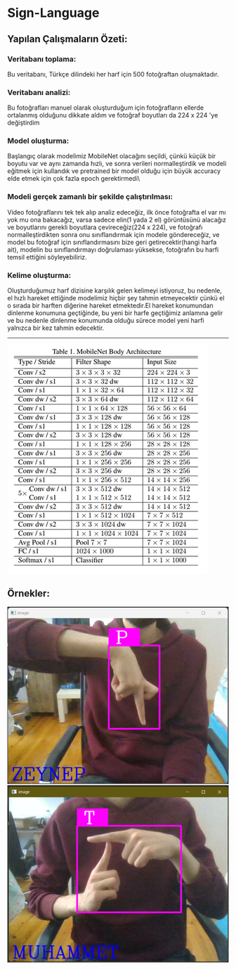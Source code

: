 # Sign-Language
## Yapılan Çalışmaların Özeti:
### Veritabanı toplama:
Bu veritabanı, Türkçe dilindeki her harf için 500 fotoğraftan oluşmaktadır.
### Veritabanı analizi:
Bu fotoğrafları manuel olarak oluşturduğum için fotoğrafların ellerde ortalanmış olduğunu dikkate aldım ve fotoğraf boyutları da 224 x 224 'ye değiştirdim
### Model oluşturma:
Başlangıç olarak modelimiz MobileNet olacağını seçildi, çünkü küçük bir boyutu var ve aynı zamanda hızlı, ve sonra verileri normalleştirdik ve modeli eğitmek için kullandık ve pretrained bir model olduğu için büyük accuracy elde etmek için çok fazla epoch gerektirmedi\
### Modeli gerçek zamanlı bir şekilde çalıştırılması:
Video fotoğraflarını tek tek alıp analiz edeceğiz, ilk önce fotoğrafta el var mı yok mu ona bakacağız, varsa sadece elin(1 yada 2 el) görüntüsünü alacağız ve boyutlarını gerekli boyutlara çevireceğiz(224 x 224), ve fotoğrafı normalleştirdikten sonra onu sınıflandırmak için modele göndereceğiz, ve model bu fotoğraf için sınıflandırmasını bize geri getirecektir(hangi harfa ait), modelin bu sınıflandırmayı doğrulaması yüksekse, fotoğrafın bu harfi temsil ettiğini söyleyebiliriz.
### Kelime oluşturma:
Oluşturduğumuz harf dizisine karşılık gelen kelimeyi istiyoruz, bu nedenle, el hızlı hareket ettiğinde modelimiz hiçbir şey tahmin etmeyecektir çünkü el o sırada bir harften diğerine hareket etmektedir.El hareket konumundan dinlenme konumuna geçtiğinde, bu yeni bir harfe geçtiğimiz anlamına gelir ve bu nedenle dinlenme konumunda olduğu sürece model yeni harfi yalnızca bir kez tahmin edecektir.

---
![Mobile Net Parameters](https://github.com/anas-hamada-2000/Sign-Language/blob/4feab0fa060a44ef5728d2a417f70cd6f3793c32/readme%20images/Mobile_Fig_04.png)
## Örnekler:
![Örnek 1](https://github.com/anas-hamada-2000/Sign-Language/blob/19c96038c18ff488a9b35dd23fbcb94e7f98be3b/readme%20images/Screenshot%202023-06-21%20113741.png)
![Örnek 2](https://github.com/anas-hamada-2000/Sign-Language/blob/28e4344bc326a4aabb3d485df974d2e455736b42/readme%20images/Screenshot%202023-06-21%20113808.png)

